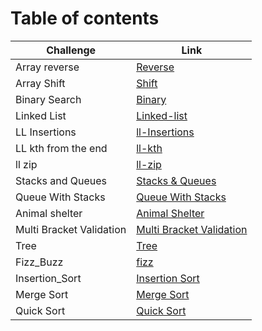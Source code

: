 # Table of contents

|Challenge|Link|
|---------|----|
|Array reverse|[Reverse](python/code_challenges/array_reverse)|
|Array Shift|[Shift](python/code_challenges/array_shift)|
|Binary Search|[Binary](python/code_challenges/array_binary_search)|
|Linked List|[Linked-list](python/Data_Structures/linked_list)|
|LL Insertions|[ll-Insertions](python/Data_Structures/linked_list)|
|LL kth from the end|[ll-kth](python/Data_Structures/linked_list/)|
|ll zip|[ll-zip](python/Data_Structures/ll_zip/)|
|Stacks and Queues|[Stacks & Queues](python/Data_Structures/stacks_and_queues/)|
|Queue With Stacks |[Queue With Stacks](python/code_challenges/queue_with_stacks)|
|Animal shelter|[Animal Shelter](python/code_challenges/fifo_animal_shelter/)|
|Multi Bracket Validation|[Multi Bracket Validation](python/code_challenges/multi-bracket-validation/)|
|Tree|[Tree](python/code_challenges/tree/)|
|Fizz_Buzz|[fizz](python/code_challenges/fizz_buzz_tree)|
|Insertion_Sort|[Insertion Sort](python/code_challenges/insertion_sort)|
|Merge Sort|[Merge Sort](python/code_challenges/merge_sort)|
|Quick Sort|[Quick Sort](python/code_challenges/quick_sort)|

